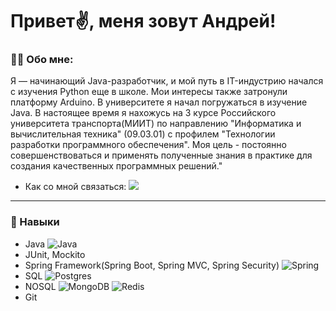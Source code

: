 # Привет✌️, меня зовут Андрей!

### 👨‍💻 Обо мне:
Я — начинающий Java-разработчик, и мой путь в IT-индустрию начался с изучения Python еще в школе. Мои интересы также затронули платформу Arduino. В университете я начал погружаться в изучение Java. В настоящее время я нахожусь на 3 курсе Российского университета транспорта(МИИТ) по направлению "Информатика и вычислительная техника" (09.03.01) с профилем "Технологии разработки программного обеспечения". Моя цель - постоянно совершенствоваться и применять полученные знания в практике для создания качественных программных решений."

+ Как со мной связаться: [<img src="https://img.shields.io/badge/Recwayer-blue?style=plastic&logo=Telegram&logoColor=white" />](https://t.me/recwayer)

***
### 🚀 Навыки
- Java  ![Java](https://img.shields.io/badge/java-%23ED8B00.svg?style=for-the-badge&logo=openjdk&logoColor=white)
- JUnit, Mockito
- Spring Framework(Spring Boot, Spring MVC, Spring Security) ![Spring](https://img.shields.io/badge/spring-%236DB33F.svg?style=for-the-badge&logo=spring&logoColor=white)
- SQL ![Postgres](https://img.shields.io/badge/postgres-%23316192.svg?style=for-the-badge&logo=postgresql&logoColor=white)
- NOSQL ![MongoDB](https://img.shields.io/badge/MongoDB-%234ea94b.svg?style=for-the-badge&logo=mongodb&logoColor=white) ![Redis](https://img.shields.io/badge/redis-%23DD0031.svg?style=for-the-badge&logo=redis&logoColor=white)
- Git
